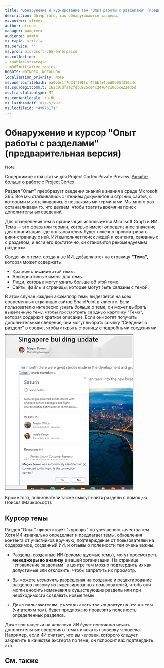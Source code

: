 ```yaml
---
title: 'Обнаружение и курсирование тем "Опыт работы с разделами" (предварительная версия) '
description: Обзор того, как обнаруживаются разделы.
ms.author: efrene
author: efrene
manager: pamgreen
audience: admin
ms.topic: article
ms.service: ''
ms.prod: microsoft-365-enterprise
ms.collection:
- enabler-strategic
- m365initiative-topics
ROBOTS: NOINDEX, NOFOLLOW
localization_priority: None
ms.openlocfilehash: ea0bbc1f7d34ff01fcf446bfa4bbd0b95f310c4c
ms.sourcegitcommit: 162c01dfaa2fdb3225ce4c24964c1065ce22ed5d
ms.translationtype: MT
ms.contentlocale: ru-RU
ms.lasthandoff: 01/25/2021
ms.locfileid: "49976171"
---
```

# <a name="topic-experiences-discovery-and-curation-preview"></a>Обнаружение и курсор "Опыт работы с разделами" (предварительная версия)

> [!Note] 
> Содержимое этой статьи для Project Cortex Private Preview. [Узнайте больше о работе с Project Cortex](https://aka.ms/projectcortex).

Раздел "Опыт" преобразует сведения знаний в знания в среде Microsoft 365. Все мы сталкивались с чтением документов и страниц сайтов, с которыми мы сталкивались с незнакомыми терминами. Мы много раз останавливаем то, что делаем, чтобы тратить время на поиск дополнительных сведений.

Для определения тем в организации используется Microsoft  Graph и ИИ.  Тема — это фраза или термин, которые имеют определенное значение для организации, где пользователям будет полезно просматривать вики-страницу о ней. ИИ выполняет поиск людей и контента, связанных с разделом, и если его достаточно, он становится рекомендуемым разделом.

Сведения о теме, созданные ИИ, добавляются на страницу **"Тема",** которая может содержать:
- Краткое описание этой темы.
- Альтернативные имена для темы.
- Люди, которые могут узнать больше об этой теме.
- Сайты, файлы и страницы, которые могут быть связаны с темой.

В этом случае каждый экземпляр темы выделяется на всех современных страницах сайтов SharePoint в клиенте. Если пользователю интересно узнать больше о теме, он может выбрать  выделенную тему, чтобы просмотреть сводную карточку "Тема", которая содержит краткое описание. Если они хотят получить дополнительные сведения, они могут выбрать ссылку "Сведения о разделе" в сводке, чтобы открыть страницу с подробными сведениями. 

![Основные темы](../media/knowledge-management/saturn.png) </br>

Кроме того, пользователи также смогут найти разделы с помощью Поиска (Майкрософт).


## <a name="topic-curation"></a>Курсор темы

Раздел "Опыт" приветствует "курсоры" по улучшению качества тем. Хотя ИИ изначально определяет и предлагает темы, обновления контента от участников вручную, подтверждение от пользователей на содержимое, созданный ИИ, и отзывы о полезности тем очень важны.

- Разделы, созданные ИИ (рекомендуемые темы), могут просмотреть **менеджеры по анализу** в вашей организации. На странице "Управление разделами" в центре тем можно подтвердить их как допустимые или отклонить, чтобы запретить их просмотр.

- Вы можете *назначить* разрешения на создание и редактирование разделов любому из лицензированных пользователей, чтобы они могли вносить изменения в существующие разделы или при необходимости создавать новые темы. 

- Даже пользователям, у которых есть только доступ на чтение тем (читателям тем), будет предложено проверить полезность определенных разделов.

Даже при нацелии на человека ИИ будет постоянно искать дополнительные сведения о темах и искать проверку человека. Например, если ИИ считает, что вы человек, которого следует закрепить в качестве эксперта по теме, он попросит вас подтвердить это. 

















## <a name="see-also"></a>См. также



  






